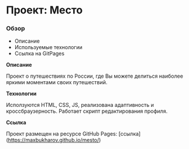 # Проект: Место

### Обзор

- Описание
- Используемые технологии
- Ссылка на GitPages

**Описание**

Проект о путешествиях по России, где Вы можете делиться наиболее яркими моментами своих путешествий.

**Технологии**

Исползуются HTML, CSS, JS, реализована адаптивность и кроссбраузерность. Работает скрипт редактирования профиля.

**Ссылка**

Проект размещен на ресурсе GitHub Pages: [ссылка] (https://maxbukharov.github.io/mesto/)
